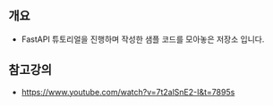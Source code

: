 ## 개요
- FastAPI 튜토리얼을 진행하며 작성한 샘플 코드를 모아놓은 저장소 입니다.

## 참고강의
- https://www.youtube.com/watch?v=7t2alSnE2-I&t=7895s
